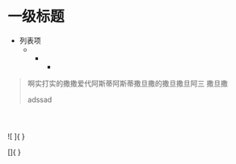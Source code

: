 # 一级标题

- 列表项
  - ​	
    - ​	
      - ​	



> 啊实打实的撒撒爱代阿斯蒂阿斯蒂撒旦撒的撒旦撒旦阿三
> 撒旦撒
>
> adssad

```js

```

```css

```

```html

```

![	]{	}

[]{	}